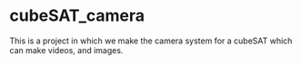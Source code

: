# cubeSAT_camera
This is a project in which we make the camera system for a cubeSAT which can make videos, and images.
